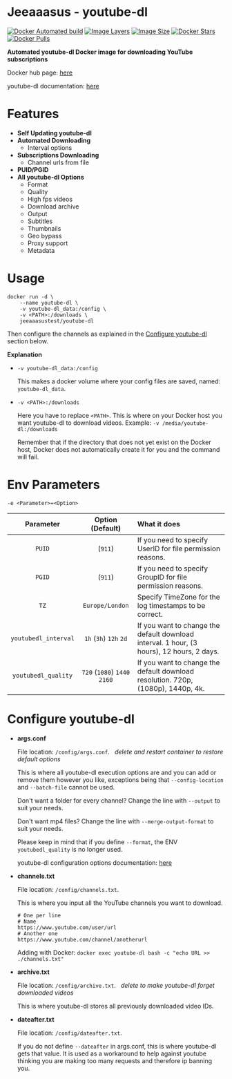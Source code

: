 # Jeeaaasus - youtube-dl
[![Docker Automated build](https://img.shields.io/docker/cloud/automated/jeeaaasustest/youtube-dl?style=flat&logo=docker&label=build)](https://hub.docker.com/r/jeeaaasustest/youtube-dl/)
[![Image Layers](https://img.shields.io/microbadger/layers/jeeaaasustest/youtube-dl/latest?style=flat&logo=docker&label=image+layers)](https://hub.docker.com/r/jeeaaasustest/youtube-dl/)
[![Image Size](https://img.shields.io/microbadger/image-size/jeeaaasustest/youtube-dl/latest?style=flat&logo=docker)](https://hub.docker.com/r/jeeaaasustest/youtube-dl/)
[![Docker Stars](https://img.shields.io/docker/stars/jeeaaasustest/youtube-dl?style=flat&logo=docker)](https://hub.docker.com/r/jeeaaasustest/youtube-dl/)
[![Docker Pulls](https://img.shields.io/docker/pulls/jeeaaasustest/youtube-dl?style=flat&logo=docker)](https://hub.docker.com/r/jeeaaasustest/youtube-dl/)

**Automated youtube-dl Docker image for downloading YouTube subscriptions**

Docker hub page: [here](https://hub.docker.com/r/jeeaaasustest/youtube-dl)

youtube-dl documentation: [here](https://ytdl-org.github.io/youtube-dl/documentation.html)

# Features
* **Self Updating youtube-dl**
* **Automated Downloading**
    * Interval options
* **Subscriptions Downloading**
    * Channel urls from file
* **PUID/PGID**
* **All youtube-dl Options**
    * Format
    * Quality
    * High fps videos
    * Download archive
    * Output
    * Subtitles
    * Thumbnails
    * Geo bypass
    * Proxy support
    * Metadata

# Usage
```
docker run -d \
    --name youtube-dl \
    -v youtube-dl_data:/config \
    -v <PATH>:/downloads \
    jeeaaasustest/youtube-dl
```
Then configure the channels as explained in the [Configure youtube-dl](https://github.com/Jeeaaasus/youtube-dl#configure-youtube-dl) section below.

**Explanation**
* `-v youtube-dl_data:/config`
  
  This makes a docker volume where your config files are saved, named: `youtube-dl_data`.
 
* `-v <PATH>:/downloads`
  
  Here you have to replace `<PATH>`. This is where on your Docker host you want youtube-dl to download videos. Example: `-v /media/youtube-dl:/downloads`

  Remember that if the directory that does not yet exist on the Docker host, Docker does not automatically create it for you and the command will fail.

# Env Parameters
`-e <Parameter>=<Option>`

| Parameter | Option (Default) | What it does
| :---: | :---: | :--- |
| `PUID` | (`911`) | If you need to specify UserID for file permission reasons.
| `PGID` | (`911`) | If you need to specify GroupID for file permission reasons.
| `TZ` | `Europe/London` | Specify TimeZone for the log timestamps to be correct.
| `youtubedl_interval` | `1h` (`3h`) `12h` `2d` | If you want to change the default download interval. 1 hour, (3 hours), 12 hours, 2 days.
| `youtubedl_quality` | `720` (`1080`) `1440` `2160` | If you want to change the default download resolution. 720p, (1080p), 1440p, 4k.

# Configure youtube-dl
* **args.conf**

    File location: `/config/args.conf`.&nbsp;&nbsp;&nbsp;*delete and restart container to restore default options*

    This is where all youtube-dl execution options are and you can add or remove them however you like, 
    exceptions being that `--config-location` and `--batch-file` cannot be used.

    Don't want a folder for every channel? Change the line with `--output` to suit your needs.
    
    Don't want mp4 files? Change the line with `--merge-output-format` to suit your needs.
    
    Please keep in mind that if you define `--format`, the ENV `youtubedl_quality` is no longer used.

    youtube-dl configuration options documentation: [here](https://github.com/ytdl-org/youtube-dl/blob/master/README.md#options)

* **channels.txt**

    File location: `/config/channels.txt`.

    This is where you input all the YouTube channels you want to download.
    ```
    # One per line
    # Name
    https://www.youtube.com/user/url
    # Another one
    https://www.youtube.com/channel/anotherurl
    ```
    Adding with Docker: `docker exec youtube-dl bash -c "echo URL >> ./channels.txt"`

* **archive.txt**

    File location: `/config/archive.txt`.&nbsp;&nbsp;&nbsp;*delete to make youtube-dl forget downloaded videos*

    This is where youtube-dl stores all previously downloaded video IDs.

* **dateafter.txt**

    File location: `/config/dateafter.txt`.

    If you do not define `--dateafter` in args.conf, this is where youtube-dl gets that value. It is used as a workaround to help against youtube thinking you are making too many requests and therefore ip banning you.
